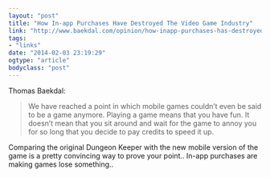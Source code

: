 ```yaml
---
layout: "post"
title: "How In-app Purchases Have Destroyed The Video Game Industry"
link: "http://www.baekdal.com/opinion/how-inapp-purchases-has-destroyed-the-industry/"
tags: 
- "links"
date: "2014-02-03 23:19:29"
ogtype: "article"
bodyclass: "post"
---
```


Thomas Baekdal:

> We have reached a point in which mobile games couldn’t even be said to be a game anymore. Playing a game means that you have fun. It doesn’t mean that you sit around and wait for the game to annoy you for so long that you decide to pay credits to speed it up.

Comparing the original Dungeon Keeper with the new mobile version of the game is a pretty convincing way to prove your point.. In-app purchases are making games lose something..